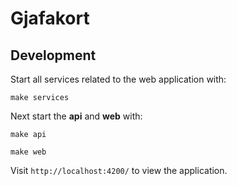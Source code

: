 # Gjafakort

## Development
Start all services related to the web application with:
```
make services
```

Next start the **api** and **web** with:
```
make api
```
```
make web
```

Visit `http://localhost:4200/` to view the application.
